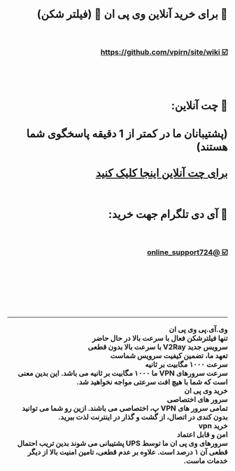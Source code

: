 
<div id="multi" dir="rtl">  <h3 > <b> 
<h2> 💚 برای خرید آنلاین وی پی ان 🚀 (فیلتر شکن) </h2>
  <br>  <br>
<a  target="_blank" href="https://github.com/vpirn/site/wiki"> ☑️ https://github.com/vpirn/site/wiki </a>
 

  <br>  <br> 
<h2> 💛 چت آنلاین: <h2>
(پشتیبانان ما در کمتر از 1 دقیقه پاسخگوی شما هستند)
  <br>  <br> 
<a href="#"   target="_blank"> برای چت آنلاین اینجا کلیک کنید </a>
 <br>  <br> 
  
<h2> 🤍 آی دی تلگرام جهت خرید: </h2>
  <br> <br> 
<a href="https://t.me/online_support724"  target="_blank"> ☑️ @online_support724 </a>

  <br> <br> <br> <br> <br> <hr>

وی.آی.پی وی پی ان
<br> 
تنها فیلترشکن فعال با سرعت بالا در حال حاضر
<br> 
  سرویس جدید V2Ray با سرعت بالا بدون قطعی
<br> 
تعهد ما، تضمین کیفیت سرویس شماست
<br> 
سرعت ۱۰۰۰ مگابیت بر ثانیه<br> 
سرعت سرورهای VPN ما ۱۰۰۰ مگابیت بر ثانیه می باشد. این بدین معنی است که شما با هیچ افت سرعتی مواجه نخواهید شد.
<br> 
خرید وی پی ان
<br> 
سرور های اختصاصی<br> 
تمامی سرور های VPN پ، اختصاصی می باشند. ازین رو شما می توانید بدون کندی در اتصال، از گشت و گذار در اینترنت لذت ببرید.
<br> 
خرید vpn
<br> 
امن و قابل اعتماد<br> 
سرورهای وی پی ان ما توسط UPS پشتیبانی می شوند بدین تریب احتمال قطعی آن ۱ درصد است. علاوه بر عدم قطعی، تامین امنیت بالا از دیگر خدمات ماست.


<br> 



</b>  </h3>
</div>
